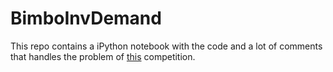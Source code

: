 # BimboInvDemand

This repo contains a iPython notebook with the code and a lot of comments that handles the problem of [this](https://www.kaggle.com/c/grupo-bimbo-inventory-demand) competition.
